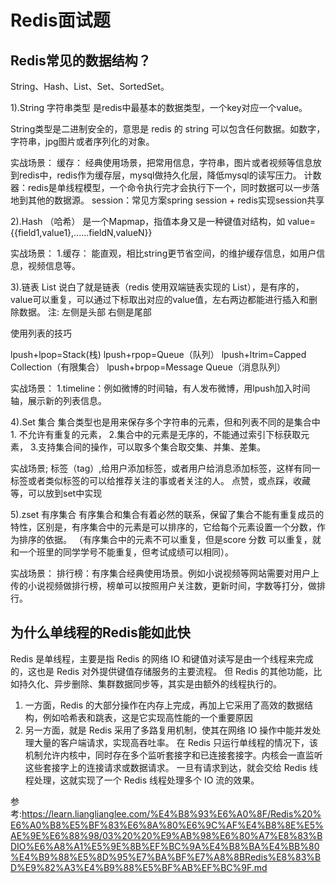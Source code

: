 # Redis面试题


## Redis常见的数据结构？
String、Hash、List、Set、SortedSet。

1).String 字符串类型
是redis中最基本的数据类型，一个key对应一个value。

String类型是二进制安全的，意思是 redis 的 string 可以包含任何数据。如数字，字符串，jpg图片或者序列化的对象。

实战场景：
缓存： 经典使用场景，把常用信息，字符串，图片或者视频等信息放到redis中，redis作为缓存层，mysql做持久化层，降低mysql的读写压力。
计数器：redis是单线程模型，一个命令执行完才会执行下一个，同时数据可以一步落地到其他的数据源。
session：常见方案spring session + redis实现session共享

2).Hash （哈希）
是一个Mapmap，指值本身又是一种键值对结构，如 value={{field1,value1},......fieldN,valueN}}

实战场景：
1.缓存： 能直观，相比string更节省空间，的维护缓存信息，如用户信息，视频信息等。


3).链表
List 说白了就是链表（redis 使用双端链表实现的 List），是有序的，value可以重复，可以通过下标取出对应的value值，左右两边都能进行插入和删除数据。
注: 左侧是头部 右侧是尾部

使用列表的技巧

lpush+lpop=Stack(栈)
lpush+rpop=Queue（队列）
lpush+ltrim=Capped Collection（有限集合）
lpush+brpop=Message Queue（消息队列）

实战场景：
1.timeline：例如微博的时间轴，有人发布微博，用lpush加入时间轴，展示新的列表信息。



4).Set 集合
集合类型也是用来保存多个字符串的元素，但和列表不同的是集合中 
    1. 不允许有重复的元素，
    2.集合中的元素是无序的，不能通过索引下标获取元素，
    3.支持集合间的操作，可以取多个集合取交集、并集、差集。

实战场景;
标签（tag）,给用户添加标签，或者用户给消息添加标签，这样有同一标签或者类似标签的可以给推荐关注的事或者关注的人。
点赞，或点踩，收藏等，可以放到set中实现


5).zset 有序集合
有序集合和集合有着必然的联系，保留了集合不能有重复成员的特性，区别是，有序集合中的元素是可以排序的，它给每个元素设置一个分数，作为排序的依据。
（有序集合中的元素不可以重复，但是score 分数 可以重复，就和一个班里的同学学号不能重复，但考试成绩可以相同）。


实战场景：
排行榜：有序集合经典使用场景。例如小说视频等网站需要对用户上传的小说视频做排行榜，榜单可以按照用户关注数，更新时间，字数等打分，做排行。


## 为什么单线程的Redis能如此快
Redis 是单线程，主要是指 Redis 的网络 IO 和键值对读写是由一个线程来完成的，这也是 Redis 对外提供键值存储服务的主要流程。
但 Redis 的其他功能，比如持久化、异步删除、集群数据同步等，其实是由额外的线程执行的。

1) 一方面，Redis 的大部分操作在内存上完成，再加上它采用了高效的数据结构，例如哈希表和跳表，这是它实现高性能的一个重要原因
2) 另一方面，就是 Redis 采用了多路复用机制，使其在网络 IO 操作中能并发处理大量的客户端请求，实现高吞吐率。
   在 Redis 只运行单线程的情况下，该机制允许内核中，同时存在多个监听套接字和已连接套接字。内核会一直监听这些套接字上的连接请求或数据请求。
   一旦有请求到达，就会交给 Redis 线程处理，这就实现了一个 Redis 线程处理多个 IO 流的效果。
    
参考:https://learn.lianglianglee.com/%E4%B8%93%E6%A0%8F/Redis%20%E6%A0%B8%E5%BF%83%E6%8A%80%E6%9C%AF%E4%B8%8E%E5%AE%9E%E6%88%98/03%20%20%E9%AB%98%E6%80%A7%E8%83%BDIO%E6%A8%A1%E5%9E%8B%EF%BC%9A%E4%B8%BA%E4%BB%80%E4%B9%88%E5%8D%95%E7%BA%BF%E7%A8%8BRedis%E8%83%BD%E9%82%A3%E4%B9%88%E5%BF%AB%EF%BC%9F.md






